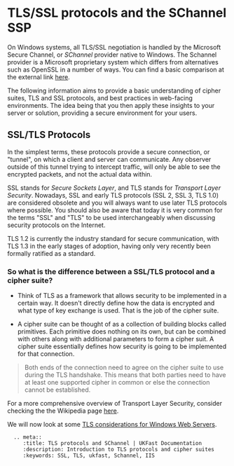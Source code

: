 # TLS/SSL protocols and the SChannel SSP

On Windows systems, all TLS/SSL negotiation is handled by the Microsoft Secure Channel, or _SChannel_ provider native to Windows. The Schannel provider is a Microsoft proprietary system which differs from alternatives such as OpenSSL in a number of ways. You can find a basic comparison at the external link [here](https://en.wikipedia.org/wiki/Comparison_of_TLS_implementations).

The following information aims to provide a basic understanding of cipher suites, TLS and SSL protocols, and best practices in web-facing environments. The idea being that you then apply these insights to your server or solution, providing a secure environment for your users.
 
## SSL/TLS Protocols

In the simplest terms, these protocols provide a secure connection, or "tunnel", on which a client and server can communicate. Any observer outside of this tunnel trying to intercept traffic, will only be able to see the encrypted packets, and not the actual data within. 

SSL stands for _Secure Sockets Layer_, and TLS stands for _Transport Layer Security_. Nowadays, SSL and early TLS protocols (SSL 2, SSL 3, TLS 1.0) are considered obsolete and you will always want to use later TLS protocols where possible. You should also be aware that today it is very common for the terms "SSL" and "TLS" to be used interchangeably when discussing security protocols on the Internet. 

TLS 1.2 is currently the industry standard for secure communication, with TLS 1.3 in the early stages of adoption, having only very recently been formally ratified as a standard.


 ### So what is the difference between a SSL/TLS protocol and a cipher suite? 

+ Think of TLS as a framework that allows security to be implemented in a certain way. It doesn't directly define how the data is encrypted and what type of key exchange is used. That is the job of the cipher suite. 

+ A cipher suite can be thought of as a collection of building blocks called primitives. Each primitive does nothing on its own, but can be combined with others along with additional parameters to form a cipher suit. A cipher suite essentially defines how security is going to be implemented for that connection.

>Both ends of the connection need to agree on the cipher suite to use during the TLS handshake. This means that both parties need to have at least one supported cipher in common or else the connection cannot be established. 

For a more comprehensive overview of Transport Layer Security, consider checking the the Wikipedia page [here](https://en.wikipedia.org/wiki/Transport_Layer_Security).

We will now look at some [TLS considerations for Windows Web Servers](/operatingsystems/windows/tlsandschannel/webserverrecommendations.html).

 ```eval_rst
   .. meta::
      :title: TLS protocols and SChannel | UKFast Documentation
      :description: Introduction to TLS protocols and cipher suites
      :keywords: SSL, TLS, ukfast, Schannel, IIS 
